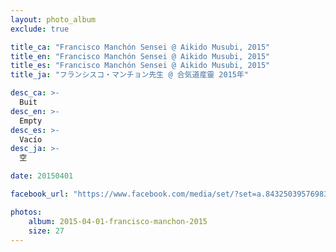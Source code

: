 ```yaml
---
layout: photo_album
exclude: true

title_ca: "Francisco Manchón Sensei @ Aikido Musubi, 2015"
title_en: "Francisco Manchón Sensei @ Aikido Musubi, 2015"
title_es: "Francisco Manchón Sensei @ Aikido Musubi, 2015"
title_ja: "フランシスコ・マンチョン先生 @ 合気道産靈 2015年"

desc_ca: >-
  Buit
desc_en: >-
  Empty
desc_es: >-
  Vacío
desc_ja: >-
  空

date: 20150401

facebook_url: "https://www.facebook.com/media/set/?set=a.843250395769832"

photos:
    album: 2015-04-01-francisco-manchon-2015
    size: 27
---
```

